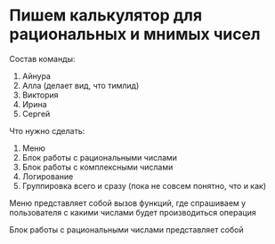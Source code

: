 # Пишем калькулятор для рациональных и мнимых чисел

Состав команды:
1. Айнура
2. Алла (делает вид, что тимлид)
3. Виктория
4. Ирина
5. Сергей

Что нужно сделать:
1. Меню
2. Блок работы с рациональными числами
3. Блок работы с комплексными числами
4. Логирование
5. Группировка всего и сразу (пока не совсем понятно, что и как)

Меню представляет собой вызов функций, где спрашиваем у пользователя с какими числами будет производиться операция

Блок работы с рациональными числами представляет собой
